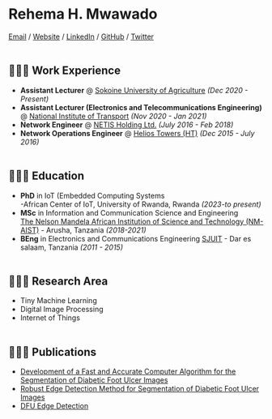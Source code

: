 # Rehema H. Mwawado

[Email](mailto:rehema.mwawado@sua.ac.tz) / [Website](https://github.com/Rahmahermes/) / [LinkedIn](https://www.linkedin.com/in/rehema-h-m-b80842ba/) / [GitHub](https://github.com/Rahmahermes/) / [Twitter](https://twitter.com/RayMwawado/) 
<br><br>

## 👩🏼‍💻 Work Experience
- **Assistant Lecturer** @ [Sokoine University of Agriculture](https://www.sua.ac.tz/) _(Dec 2020 - Present)_ 
- **Assistant Lecturer (Electronics and Telecommunications Engineering)** @ [National Institute of Transport](https://nit.ac.tz/) _(Nov 2020 - Jan 2021)_ 
- **Network Engineer** @ [NETIS Holding Ltd.](https://netis.group/about-netis/) _(July 2016 - Feb 2018)_
- **Network Operations Engineer** @ [Helios Towers (HT)](https://www.heliostowers.com/) _(Dec 2015 - July 2016)_
<br><br>

## 👩🏼‍🎓 Education
- **PhD** in IoT (Embedded Computing Systems<br> -African Center of IoT, University of Rwanda, Rwanda  _(2023-to present)_ 
- **MSc** in Information and Communication Science and Engineering<br>
[The Nelson Mandela African Institution of Science and Technology (NM-AIST)](https://nm-aist.ac.tz/) - Arusha, Tanzania _(2018-2021)_
- **BEng** in Electronics and Communications Engineering
[SJUIT](https://sjuit.ac.tz/) - Dar es salaam, Tanzania _(2011 - 2015)_
<br><br>

## 👩🏼‍🎓 Research Area
- Tiny Machine Learning
- Digital Image Processing
- Internet of Things
<br><br>

## 👩🏼‍🎓 Publications
- [Development of a Fast and Accurate Computer Algorithm for the Segmentation of Diabetic Foot
Ulcer Images](https://dspace.nm-aist.ac.tz/bitstream/handle/20.500.12479/913/MSc_ICSE_Rehema_Mwawado_2020.pdf?sequence=1&isAllowed=y)
- [Robust Edge Detection Method for
Segmentation of Diabetic Foot Ulcer Images](https://www.etasr.com/index.php/ETASR/article/view/3495)
- [DFU Edge Detection](https://www.mathworks.com/matlabcentral/fileexchange/73965-edge-detection-method-for-dfu-images?s_tid=srchtitle)
